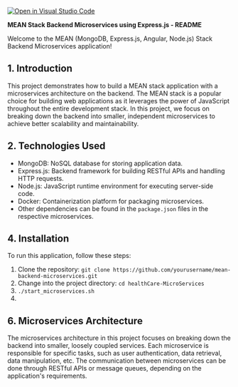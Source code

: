 [![Open in Visual Studio Code](https://classroom.github.com/assets/open-in-vscode-718a45dd9cf7e7f842a935f5ebbe5719a5e09af4491e668f4dbf3b35d5cca122.svg)](https://classroom.github.com/online_ide?assignment_repo_id=11335205&assignment_repo_type=AssignmentRepo)



**MEAN Stack Backend Microservices using Express.js - README**

Welcome to the MEAN (MongoDB, Express.js, Angular, Node.js) Stack Backend Microservices application!

## 1. Introduction

This project demonstrates how to build a MEAN stack application with a microservices architecture on the backend. The MEAN stack is a popular choice for building web applications as it leverages the power of JavaScript throughout the entire development stack. In this project, we focus on breaking down the backend into smaller, independent microservices to achieve better scalability and maintainability.

## 2. Technologies Used

- MongoDB: NoSQL database for storing application data.
- Express.js: Backend framework for building RESTful APIs and handling HTTP requests.
- Node.js: JavaScript runtime environment for executing server-side code.
- Docker: Containerization platform for packaging microservices.
- Other dependencies can be found in the `package.json` files in the respective microservices.


## 4. Installation

To run this application, follow these steps:

1. Clone the repository: `git clone https://github.com/yourusername/mean-backend-microservices.git`
2. Change into the project directory: `cd healthCare-MicroServices`
3. `./start_microservices.sh`
4. 
## 6. Microservices Architecture

The microservices architecture in this project focuses on breaking down the backend into smaller, loosely coupled services. Each microservice is responsible for specific tasks, such as user authentication, data retrieval, data manipulation, etc. The communication between microservices can be done through RESTful APIs or message queues, depending on the application's requirements.

